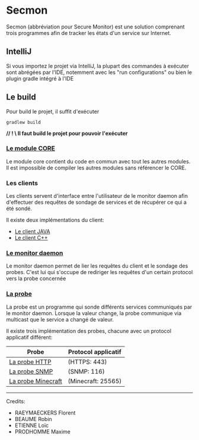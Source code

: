 # Secmon

Secmon (abbréviation pour Secure Monitor) est une solution 
comprenant trois programmes afin de tracker les états d'un service sur
Internet.

## IntelliJ

Si vous importez le projet via IntelliJ, la plupart des commandes à
exécuter sont abrégées par l'IDE, notemment avec les "run configurations"
ou bien le plugin gradle intégré à l'IDE

## Le build

Pour build le projet, il suffit d'exécuter

```shell
gradlew build
```

**// ! \ Il faut build le projet pour pouvoir l'exécuter**

### [Le module CORE](./core/README.md)

Le module core contient du code en commun avec tout les autres modules.
Il est impossible de compiler les autres modules sans référencer le
CORE.

### Les clients

Les clients servent d'interface entre l'utilisateur de le monitor daemon
afin d'effectuer des requêtes de sondage de services et de récupérer
ce qui a été sondé.

Il existe deux implémentations du client:

* [Le client JAVA](./client/README.md)
* [Le client C++](./cclient/README.md)

### [Le monitor daemon](./daemon/README.md)

Le monitor daemon permet de lier les requêtes du client et le sondage
des probes. C'est lui qui s'occupe de rediriger les requêtes d'un
certain protocol vers la probe concernée

### [La probe](./probe/README.md)

La probe est un programme qui sonde différents services communiqués par
le monitor daemon. Lorsque la valeur change, la probe communique via
multicast que le service a changé de valeur.

Il existe trois implémentation des probes, chacune avec un protocol
applicatif différent:

| Probe                                       | Protocol applicatif |
|---------------------------------------------|---------------------|
| [La probe HTTP](./probehttp/README.md)      | (HTTPS: 443)        |
| [La probe SNMP](./probesnmp/README.md)      | (SNMP: 116)         |
| [La probe Minecraft](./probemc/README.md)   | (Minecraft: 25565)  |


---

Credits:
* RAEYMAECKERS Florent
* BEAUME Robin
* ETIENNE Loïc
* PRODHOMME Maxime